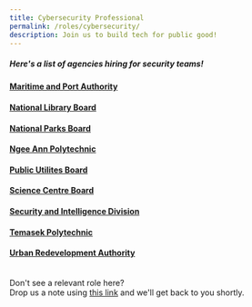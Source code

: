 ```yaml
---
title: Cybersecurity Professional
permalink: /roles/cybersecurity/
description: Join us to build tech for public good!
---
```

##### Here's a list of agencies hiring for security teams! 

#### [Maritime and Port Authority](https://sggovterp.wd102.myworkdayjobs.com/PublicServiceCareers/job/MPA-mTower-Block/Engineer---Senior-Engineer--Statistics---Data-Systems-_JR-10000013605)
#### [National Library Board](https://sggovterp.wd102.myworkdayjobs.com/en-US/PublicServiceCareers?Agency=27bc56da9e6a012ad85768800407b009&Job_Family_Group=27bc56da9e6a01598012e66f50087e59)
#### [National Parks Board](https://www.nparks.gov.sg/about-us/careers)
#### [Ngee Ann Polytechnic](https://www.careers.hrp.gov.sg/sap/bc/ui5_ui5/sap/ZGERCFA004/index.html#/JobDescription/12036255/005056a3-53e2-1edd-9ac6-30cfb4d0a223)
#### [Public Utilites Board](https://www.pub.gov.sg/careers)
#### [Science Centre Board](https://www.careers.hrp.gov.sg/sap/bc/ui5_ui5/sap/ZGERCFA004/index.html#/JobDescription/12917925/005056a3-d347-1edd-9c88-d717cd2725da)
#### [Security and Intelligence Division](https://www.sid.gov.sg/resources/technology/)
#### [Temasek Polytechnic](https://www.careers.hrp.gov.sg/sap/bc/ui5_ui5/sap/ZGERCFA004/index.html#/JobDescription/12597958/005056a3-d347-1eed-9488-f18419e0d60d)
#### [Urban Redevelopment Authority](https://www.careers.hrp.gov.sg/sap/bc/ui5_ui5/sap/ZGERCFA004/index.html#/JobDescription/12699498/005056a3-53e2-1eed-93d4-deaaa0d46158)

<br> Don't see a relevant role here? <br> Drop us a note using [this link](https://go.gov.sg/techforpublicgood) and we'll get back to you shortly.
